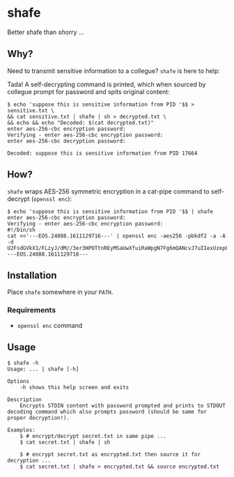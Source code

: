 # shafe

Better *sh*afe than *sh*orry ...

## Why?

Need to transmit sensitive information to a collegue? `shafe` is here to help:

Tada! A self-decrypting command is printed, which when sourced by collegue prompt for password and spits original content:

    $ echo 'suppose this is sensitive information from PID '$$ > sensitive.txt \
    && cat sensitive.txt | shafe | sh > decrypted.txt \
    && echo && echo "Decoded: $(cat decrypted.txt)"
    enter aes-256-cbc encryption password:
    Verifying - enter aes-256-cbc encryption password:
    enter aes-256-cbc decryption password:

    Decoded: suppose this is sensitive information from PID 17664

## How?

`shafe` wraps AES-256 symmetric encryption in a cat-pipe command to self-decrypt (`openssl enc`):

    $ echo 'suppose this is sensitive information from PID '$$ | shafe
    enter aes-256-cbc encryption password:
    Verifying - enter aes-256-cbc encryption password:
    #!/bin/sh
    cat <<'---EOS.24088.1611129716---' | openssl enc -aes256 -pbkdf2 -a -A -d
    U2FsdGVkX1/FLzyJ/dM//3er3HPOTtnREyMSaUwXfuiRaWpgN7Fg6mQANcvJ7uIIexUzepFHOkpPMl8xwBpdQdcNzagiE2GCsP6M6FT6lJQ=
    ---EOS.24088.1611129716---

## Installation

Place `shafe` somewhere in your `PATH`.

### Requirements

- `openssl enc` command

## Usage

    $ shafe -h
    Usage: ... | shafe [-h]

    Options
        -h shows this help screen and exits

    Description
        Encrypts STDIN content with password prompted and prints to STDOUT decoding command which also prompts password (should be same for proper decryption!).

    Examples:
        $ # encrypt/decrypt secret.txt in same pipe ...
        $ cat secret.txt | shafe | sh

        $ # encrypt secret.txt as encrypted.txt then source it for decryption ...
        $ cat secret.txt | shafe > encrypted.txt && source encrypted.txt
